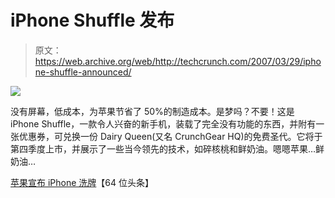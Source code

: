 # iPhone Shuffle 发布

> 原文：<https://web.archive.org/web/http://techcrunch.com/2007/03/29/iphone-shuffle-announced/>

![](img/2193921aff313b3f1dfb1447edfb2cba.png)

没有屏幕，低成本，为苹果节省了 50%的制造成本。是梦吗？不要！这是 iPhone Shuffle，一款令人兴奋的新手机，装载了完全没有功能的东西，并附有一张优惠券，可兑换一份 Dairy Queen(又名 CrunchGear HQ)的免费圣代。它将于第四季度上市，并展示了一些当今领先的技术，如碎核桃和鲜奶油。嗯嗯苹果…鲜奶油…

[苹果宣布 iPhone 洗牌](https://web.archive.org/web/20201020071022/http://64bitheadlines.wordpress.com/2007/01/17/apple-announces-iphone-shuffle/)【64 位头条】